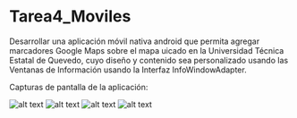 # Tarea4_Moviles
Desarrollar una aplicación móvil nativa android que permita agregar marcadores Google Maps sobre el mapa uicado en la Universidad Técnica Estatal de Quevedo, cuyo diseño y contenido sea personalizado usando las Ventanas de Información usando la Interfaz  InfoWindowAdapter.

Capturas de pantalla de la aplicación:

![alt text](https://github.com/SebastianCarvajal/Tarea4_Moviles/blob/main/capturas/Screenshot_1626371355.png)
![alt text](https://github.com/SebastianCarvajal/Tarea4_Moviles/blob/main/capturas/Screenshot_1626371409.png)
![alt text](https://github.com/SebastianCarvajal/Tarea4_Moviles/blob/main/capturas/Screenshot_1626371438.png)
![alt text](https://github.com/SebastianCarvajal/Tarea4_Moviles/blob/main/capturas/Screenshot_1626371472.png)

